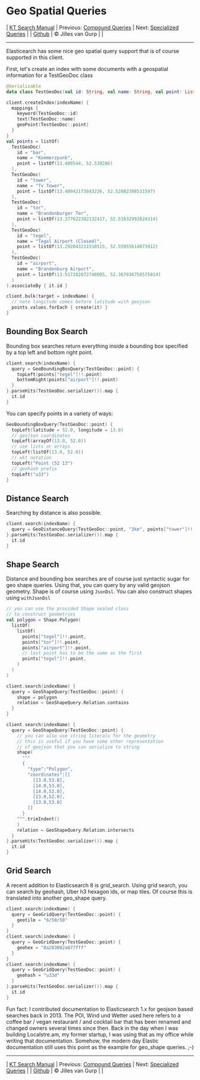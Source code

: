 # Geo Spatial Queries 

| [KT Search Manual](README.md) | Previous: [Compound Queries](CompoundQueries.md) | Next: [Specialized Queries](SpecializedQueries.md) |
| [Github](https://github.com/jillesvangurp/kt-search) | &copy; Jilles van Gurp |  |

---                

Elasticearch has some nice geo spatial query support that is of course supported in this client.

First, let's create an index with some documents with a geospatial information for a TestGeoDoc class

```kotlin
@Serializable
data class TestGeoDoc(val id: String, val name: String, val point: List<Double>)
```

```kotlin
client.createIndex(indexName) {
  mappings {
    keyword(TestGeoDoc::id)
    text(TestGeoDoc::name)
    geoPoint(TestGeoDoc::point)
  }
}
val points = listOf(
  TestGeoDoc(
    id = "bar",
    name = "Kommerzpunk",
    point = listOf(13.400544, 52.530286)
  ),
  TestGeoDoc(
    id = "tower",
    name = "Tv Tower",
    point = listOf(13.40942173843226, 52.52082388531597)
  ),
  TestGeoDoc(
    id = "tor",
    name = "Brandenburger Tor",
    point = listOf(13.377622382132417, 52.51632993824314)
  ),
  TestGeoDoc(
    id = "tegel",
    name = "Tegel Airport (Closed)",
    point = listOf(13.292043211510515, 52.55955614073912)
  ),
  TestGeoDoc(
    id = "airport",
    name = "Brandenburg Airport",
    point = listOf(13.517282872748005, 52.367036750575814)
  )
).associateBy { it.id }

client.bulk(target = indexName) {
  // note longitude comes before latitude with geojson
  points.values.forEach { create(it) }
}
```

## Bounding Box Search

Bounding box searches return everything inside a bounding box specified by a top left and bottom right point.

```kotlin
client.search(indexName) {
  query = GeoBoundingBoxQuery(TestGeoDoc::point) {
    topLeft(points["tegel"]!!.point)
    bottomRight(points["airport"]!!.point)
  }
}.parseHits(TestGeoDoc.serializer()).map {
  it.id
}
```

You can specify points in a variety of ways:

```kotlin
GeoBoundingBoxQuery(TestGeoDoc::point) {
  topLeft(latitude = 52.0, longitude = 13.0)
  // geojson coordinates
  topLeft(arrayOf(13.0, 52.0))
  // use lists or arrays
  topLeft(listOf(13.0, 52.0))
  // wkt notation
  topLeft("Point (52 13")
  // geohash prefix
  topLeft("u33")
}

```

## Distance Search

Searching by distance is also possible.

```kotlin
client.search(indexName) {
  query = GeoDistanceQuery(TestGeoDoc::point, "3km", points["tower"]!!.point)
}.parseHits(TestGeoDoc.serializer()).map {
  it.id
}
```

## Shape Search

Distance and bounding box searches are of course just syntactic sugar for geo shape queries. Using that,
you can query by any valid geojson geometry. Shape is of course using `JsonDsl`. You can also
construct shapes using `withJsonDsl`

```kotlin
// you can use the provided Shape sealed class
// to construct geometries
val polygon = Shape.Polygon(
  listOf(
    listOf(
      points["tegel"]!!.point,
      points["tor"]!!.point,
      points["airport"]!!.point,
      // last point has to be the same as the first
      points["tegel"]!!.point,
    )
  )
)

client.search(indexName) {
  query = GeoShapeQuery(TestGeoDoc::point) {
    shape = polygon
    relation = GeoShapeQuery.Relation.contains
  }
}

client.search(indexName) {
  query = GeoShapeQuery(TestGeoDoc::point) {
    // you can also use string literals for the geometry
    // this is useful if you have some other representation
    // of geojson that you can serialize to string
    shape(
      """
      {
        "type":"Polygon",
        "coordinates":[[
          [13.0,53.0],
          [14.0,53.0],
          [14.0,52.0],
          [13.0,52.0],
          [13.0,53.0]
        ]]
      }
    """.trimIndent()
    )
    relation = GeoShapeQuery.Relation.intersects
  }
}.parseHits(TestGeoDoc.serializer()).map {
  it.id
}
```

## Grid Search

A recent addition to Elasticsearch 8 is grid_search. Using grid search,
you can search by geohash, Uber h3 hexagon ids, or map tiles. Of course 
this is translated into another geo_shape query. 

```kotlin
client.search(indexName) {
  query = GeoGridQuery(TestGeoDoc::point) {
    geotile = "6/50/50"
  }
}
client.search(indexName) {
  query = GeoGridQuery(TestGeoDoc::point) {
    geohex = "8a283082a677fff"
  }
}
client.search(indexName) {
  query = GeoGridQuery(TestGeoDoc::point) {
    geohash = "u33d"
  }
}.parseHits(TestGeoDoc.serializer()).map {
  it.id
}
```

Fun fact: I contributed documentation to Elasticsearch 1.x for geojson 
based searches back in 2013. The POI, Wind und Wetter used here refers 
to a coffee bar / vegan restaurant / and cocktail bar that has been
renamed and changed owners several times since then. Back in the day
when I was building Localstre.am, my former startup, I was using that as 
my office while writing that documentation. Somehow, the modern day Elastic 
documentation still uses this point as the example for geo_shape queries. ;-)



---

| [KT Search Manual](README.md) | Previous: [Compound Queries](CompoundQueries.md) | Next: [Specialized Queries](SpecializedQueries.md) |
| [Github](https://github.com/jillesvangurp/kt-search) | &copy; Jilles van Gurp |  |